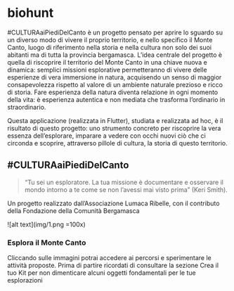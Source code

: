 # biohunt

#CULTURAaiPiediDelCanto è un progetto pensato per aprire lo sguardo su un diverso modo di vivere il proprio territorio, e nello specifico il Monte Canto, luogo di riferimento nella storia e nella cultura non solo dei suoi abitanti ma di tutta la provincia bergamasca. L’idea centrale del progetto è quella di riscoprire il territorio del Monte Canto in una chiave nuova e dinamica: semplici missioni esplorative permetteranno di vivere delle esperienze di vera immersione in natura, acquisendo un senso di maggior consapevolezza rispetto al valore di un ambiente naturale prezioso e ricco di storia. Fare esperienza della natura diventa relazione in ogni momento della vita: è esperienza autentica e non mediata che trasforma l’ordinario in straordinario.

Questa applicazione (realizzata in Flutter), studiata e realizzata ad hoc, è il risultato di questo progetto: uno strumento concreto per riscoprire la vera essenza dell’esplorare, imparare a vedere con occhi nuovi ciò che ci circonda e scoprire, attraverso pillole di cultura, la storia di questo territorio.

## #CULTURAaiPiediDelCanto

> “Tu sei un esploratore. La tua missione è documentare e osservare il mondo intorno a te come se non l’avessi mai visto prima”
(Keri Smith).

Un progetto realizzato dall’Associazione Lumaca Ribelle, con il contributo della Fondazione della Comunità Bergamasca

![alt text](img/1.png =100x)

### Esplora il Monte Canto

Cliccando sulle immagini potrai accedere ai percorsi e sperimentare le attività proposte.
Prima di partire ricordati di consultare la sezione Crea il tuo Kit per non dimenticare alcuni oggetti fondamentali per le tue esplorazioni
